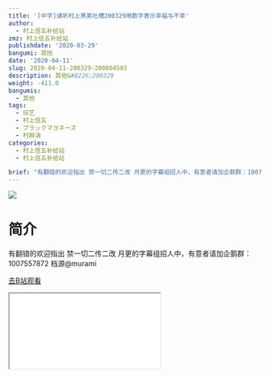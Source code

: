 ```yaml
---
title: '[中字]请听村上黑美吐槽200329用数字表示幸福与不幸'
author:
  - 村上信五补给站
zmz: 村上信五补给站
publishdate: '2020-03-29'
bangumi: 其他
date: '2020-04-11'
slug: 2020-04-11-200329-200084503
description: 其他&#8226;200329
weight: -411.0
bangumis:
  - 其他
tags:
  - 综艺
  - 村上信五
  - ブラックマヨネーズ
  - 村麻油
categories:
  - 村上信五补给站
  - 村上信五补给站

brief: "有翻错的欢迎指出 禁一切二传二改 月更的字幕组招人中，有意者请加企鹅群：1007557872 档源@murami"
---
```

![](https://raw.githubusercontent.com/tcgriffith/owaraisite/master/static/tmpimg/f02605704fc21882c3f8bdeb5bc15273d98d17d9.jpg.480.jpg)
# 简介  
有翻错的欢迎指出
禁一切二传二改
月更的字幕组招人中，有意者请加企鹅群：1007557872
档源@murami  

[去B站观看](https://www.bilibili.com/video/av200084503/)
<div class ="resp-container"><iframe class="testiframe" src="//player.bilibili.com/player.html?aid=200084503"", scrolling="no", allowfullscreen="true" > </iframe></div> 
